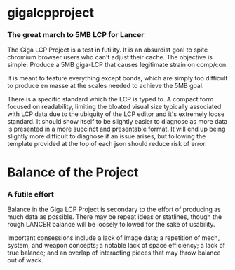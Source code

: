 # gigalcpproject
### The great march to 5MB LCP for Lancer

The Giga LCP Project is a test in futility. It is an absurdist goal to spite chromium browser users who can't adjust their cache. The objective is simple: Produce a 5MB giga-LCP that causes legitimate strain on comp/con.

It is meant to feature everything except bonds, which are simply too difficult to produce en masse at the scales needed to achieve the 5MB goal.

There is a specific standard which the LCP is typed to. A compact form focused on readability, limiting the bloated visual size typically associated with LCP data due to the ubiquity of the LCP editor and it's extremely loose standard. It should show itself to be slightly easier to diagnose as more data is presented in a more succinct and presentable format. It will end up being slightly more difficult to diagnose if an issue arises, but following the template provided at the top of each json should reduce risk of error.



# Balance of the Project
### A futile effort

Balance in the Giga LCP Project is secondary to the effort of producing as much data as possible. There may be repeat ideas or statlines, though the rough LANCER balance will be loosely followed for the sake of usability.

Important consessions include a lack of image data; a repetition of mech, system, and weapon concepts; a notable lack of space efficiency; a lack of true balance; and an overlap of interacting pieces that may throw balance out of wack.
